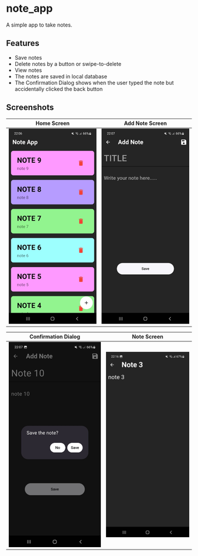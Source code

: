 # note_app
A simple app to take notes.

## Features
* Save notes
* Delete notes by a button or swipe-to-delete
* View notes
* The notes are saved in local database
* The Confirmation Dialog shows when the user typed the note but accidentally clicked the back button    

## Screenshots
|           Home Screen            |              Add Note Screen              |
| :------------------------------: | :------------------------------: |
| ![](screenshots/screenshot-1.jpg) | ![](screenshots/screenshot-2.jpg) |

|          Confirmation Dialog          |        Note Screen          |
| :------------------------------: | :------------------------------: |
| ![](screenshots/screenshot-3.jpg) | ![](screenshots/screenshot-4.jpg) |


